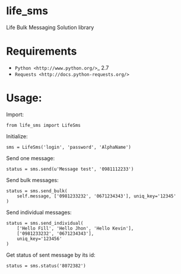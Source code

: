 life_sms
========

Life Bulk Messaging Solution library


Requirements
============

* `Python <http://www.python.org/>`_ 2.7
* `Requests <http://docs.python-requests.org/>`


Usage:
======
Import:

    from life_sms import LifeSms

Initialize:

    sms = LifeSms('login', 'password', 'AlphaName')


Send one message:

    status = sms.send(u'Message test', '0981112233')
  

Send bulk messages:

    status = sms.send_bulk(
        self.message, ['0981233232', '0671234343'], uniq_key='12345'
    )


Send individual messages:

    status = sms.send_individual(
        ['Hello Fill', 'Hello Jhon', 'Hello Kevin'],
        ['0981233232', '0671234343'],
        uniq_key='123456'
    )


Get status of sent message by its id:

    status = sms.status('8072382')

